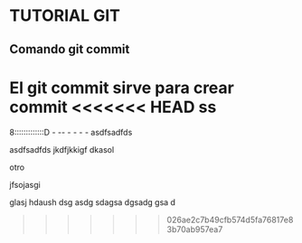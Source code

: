 # TUTORIAL GIT

## Comando git commit

El git commit sirve para crear commit
<<<<<<< HEAD
ss
=======

8:::::::::::::D - -- - - - -
asdfsadfds

asdfsadfds
jkdfjkkigf
dkasol

otro

jfsojasgi

glasj
hdaush
dsg
asdg
sdagsa
dgsadg
gsa
d
>>>>>>> 026ae2c7b49cfb574d5fa76817e83b70ab957ea7
